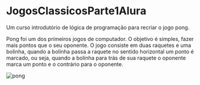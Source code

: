 # JogosClassicosParte1Alura
<p>Um curso introdutório de lógica de programação para recriar o jogo pong.</p>
<p>Pong foi um dos primeiros jogos de computador. O objetivo é simples, fazer mais pontos que o seu oponente. O jogo consiste em duas  raquetes e uma bolinha, quando a bolinha passa a raquete no sentido horizontal um ponto é marcado, ou seja, quando a bolinha para trás de sua raquete o oponente marca um ponto e o contrário para o oponente. </p>

![pong](https://raw.githubusercontent.com/williammoraesdeassis/JogosClassicosParte1Alura/main/Captura%20de%20tela%202022-02-01%20194210.png)

